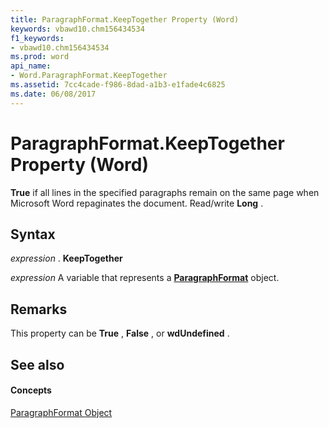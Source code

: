 ```yaml
---
title: ParagraphFormat.KeepTogether Property (Word)
keywords: vbawd10.chm156434534
f1_keywords:
- vbawd10.chm156434534
ms.prod: word
api_name:
- Word.ParagraphFormat.KeepTogether
ms.assetid: 7cc4cade-f986-8dad-a1b3-e1fade4c6825
ms.date: 06/08/2017
---
```



# ParagraphFormat.KeepTogether Property (Word)

 **True** if all lines in the specified paragraphs remain on the same page when Microsoft Word repaginates the document. Read/write **Long** .


## Syntax

 _expression_ . **KeepTogether**

 _expression_ A variable that represents a **[ParagraphFormat](paragraphformat-object-word.md)** object.


## Remarks

This property can be  **True** , **False** , or **wdUndefined** .


## See also


#### Concepts


[ParagraphFormat Object](paragraphformat-object-word.md)

